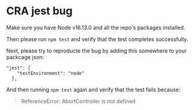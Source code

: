 # CRA jest bug

Make sure you have Node v16.13.0 and all the repo's packages installed.

Then please run `npm test` and verify that the test completes successfully.

Next, please try to reproducte the bug by adding this somewhere to your packcage json:
```
"jest": {
    "testEnvironment": "node"
  },
```

And then running `npm test` again and verify that the test fails because: 

> ReferenceError: AbortController is not defined